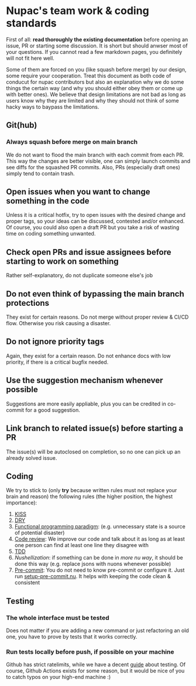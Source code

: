 # Nupac's team work & coding standards

First of all: **read thoroughly the existing documentation** before opening an issue, PR or starting some discussion. It is short but should anwser most of your questions. If you cannot read a few markdown pages, you definitely will not fit here well.

Some of them are forced on you (like squash before merge) by our design, some require your cooperation. Treat this document as both code of conducut for nupac contributors but also an explanation why we do some things the certain way (and why you should either obey them or come up with better ones). We believe that design limitations are not bad as long as users know why they are limited and why they should not think of some hacky ways to baypass the limitations.

## Git(hub)

### Always squash before merge on main branch

We do not want to flood the main branch with each commit from each PR. This way the changes are better visible, one can simply launch commits and see diffs for the squashed PR commits. Also, PRs (especially draft ones) simply tend to contain trash.

## Open issues when you want to change something in the code

Unless it is a critical hotfix, try to open issues with the desired change and proper tags, so your ideas can be discussed, contested and/or enhanced. Of course, you could also open a draft PR but you take a risk of wasting time on coding something unwanted.

## Check open PRs and issue assignees before starting to work on something

Rather self-explanatory, do not duplicate someone else's job

## Do not even think of bypassing the main branch protections

They exist for certain reasons. Do not merge without proper review & CI/CD flow. Otherwise you risk causing a disaster.

## Do not ignore priority tags

Again, they exist for a certain reason. Do not enhance docs with low priority, if there is a critical bugfix needed.

## Use the suggestion mechanism whenever possible

Suggestions are more easily appliable, plus you can be credited in co-commit for a good suggestion.

## Link branch to related issue(s) before starting a PR

The issue(s) will be autoclosed on completion, so no one can pick up an already solved issue.

## Coding

We try to stick to (only **try** because written rules must not replace your brain and reason) the following rules (the higher position, the highest importance):

1) [KISS](https://en.wikipedia.org/wiki/KISS_principle)
2) [DRY](https://en.wikipedia.org/wiki/Don%27t_repeat_yourself)
3) [Functional programming paradigm](https://en.wikipedia.org/wiki/Functional_programming#Concepts): (e.g. unnecessary state is a source of potential disaster)
4) [Code review](https://en.wikipedia.org/wiki/Code_review): We improve our code and talk about it as long as at least one person can find at least one line they disagree with
5) [TDD](https://en.wikipedia.org/wiki/Test-driven_development)
6) *Nushellization*: if something can be done in *more nu way*, it should be done this way (e.g. replace jsons with nuons whenever possible)
7) [Pre-commit](https://pre-commit.com/#install): You do not need to know pre-commit or configure it. Just run [setup-pre-commit.nu](https://github.com/skelly37/nupac/blob/main/setup-pre-commit.nu). It helps with keeping the code clean & consistent

## Testing
### The whole interface must be tested

Does not matter if you are adding a new command or just refactoring an old one, you have to prove by tests that it works correctly.

### Run tests locally before push, if possible on your machine

Github has strict ratelimits, while we have a decent [guide](https://github.com/skelly37/nupac/blob/main/testing/TESTING.md) about testing. Of course, Github Actions exists for some reason, but it would be nice of you to catch typos on your high-end machine :)
